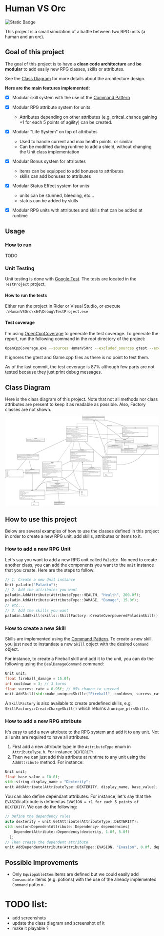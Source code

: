 # Human VS Orc


![Static Badge](https://img.shields.io/badge/coverage-87%25-green?color=%23c0f060)

This project is a small simulation of a battle between two RPG units (a human and an orc).



## Goal of this project
The goal of this project is to have a **clean code architecture** and **be modular** to add easily new RPG classes, skills or attributes.

See the [Class Diagram](#class-diagram) for more details about the architecture design.

**Here are the main features implemented:**
- [x] Modular skill system with the use of the [Command Pattern](https://refactoring.guru/design-patterns/command)
- [x] Modular RPG attribute system for units
  - Attributes depending on other attributes (e.g. critcal_chance gaining +1 for each 5 points of agility) can be created.
- [x] Modular "Life System" on top of attributes
  - Used to handle current and max health points, or similar
  - Can be modified during runtime to add a shield, without changing the Unit class implementation
- [x] Modular Bonus system for attributes
  - items can be equipped to add bonuses to attributes
  - skills can add bonuses to attributes
- [x] Modular Status Effect system for units
  - units can be stunned, bleeding, etc...
  - status can be added by skills
- [x] Modular RPG units with attributes and skills that can be added at runtime


## Usage

### How to run

TODO

### Unit Testing

Unit testing is done with [Google Test](https://github.com/google/googletest). The tests are located in the `TestProject` project.

#### How to run the tests
Either run the project in Rider or Visual Studio, or execute ``.\HumanVSOrc\x64\Debug\TestProject.exe``

#### Test coverage

I'm using [OpenCppCoverage](https://github.com/OpenCppCoverage/OpenCppCoverage) to generate the test coverage. To generate the report, run the following command in the root directory of the project:

```bash
OpenCppCoverage.exe --sources HumanVSOrc --excluded_sources gtest --excluded_sources Game -- .\HumanVSOrc\x64\Debug\TestProject.exe
```

It ignores the gtest and Game.cpp files as there is no point to test them.

As of the last commit, the test coverage is 87% although few parts are not tested because they just print debug messages.


## Class Diagram

Here is the class diagram of this project. Note that not all methods nor class attributes are present to keep it as readable as possible. Also, Factory classes are not shown.


![Class Diagram](media/class_diagram-v4.png)



## How to use this project

Below are several examples of how to use the classes defined in this project in order to create a new RPG unit, add skills, attributes or items to it.

### How to add a new RPG Unit

Let's say you want to add a new RPG unit called ``Paladin``. No need to create another class, you can add the components you want to the ``Unit`` instance that you create. Here are the steps to follow:

```c++
// 1. Create a new Unit instance
Unit paladin("Paladin");
// 2. Add the attributes you want
paladin.AddAttribute(AttributeType::HEALTH, "Health", 200.0f);
paladin.AddAttribute(AttributeType::DAMAGE, "Damage", 15.0f);
// etc...
// 3. Add the skills you want
paladin.AddSkill(skills::SkillFactory::CreateOverpoweredPaladinSkill()); // See skill creation section for more details
``` 

### How to create a new Skill

Skills are implemented using the [Command Pattern](https://refactoring.guru/design-patterns/command). To create a new skill, you just need to instantiate a new ``Skill`` object with the desired ``Command`` object.

For instance, to create a Fireball skill and add it to the unit, you can do the following using the ``DealDamageCommand`` command:

```c++
Unit unit;
float fireball_damage = 15.0f;
int cooldown = 3; // 3 turns
float success_rate = 0.95f; // 95% chance to succeed
unit.AddSkill(std::make_unique<Skill>("Fireball", cooldown, success_rate, std::make_unique<DealDamageCommand>(fireball_damage)));
```

A ``SkillFactory`` is also available to create predefined skills, e.g. ``SkillFactory::CreateChargeSkill()`` which returns a ``unique_ptr<Skill>``.



### How to add a new RPG attribute

It's easy to add a new attribute to the RPG system and add it to any unit. Not all units are required to have all attributes.

1. First add a new attribute type in the ``AttributeType`` enum in ``AttributeType.h``. For instance ``DEXTERITY``.
2. Then we can just add this attribute at runtime to any unit using the ``AddAttribute`` method. For instance:
```c++
Unit unit;
float base_value = 10.0f;
std::string display_name = "Dexterity";
unit.AddAttribute(AttributeType::DEXTERITY, display_name, base_value);
```


You can also define dependant attributes. For instance, let's say that the ``EVASION`` attribute is defined as ``EVASION = +1 for each 5 points of DEXTERITY``. We can do the following:

```c++
// Define the dependency rules
auto dexterity = unit.GetAttribute(AttributeType::DEXTERITY);
std::vector<DependentAttribute::Dependency> dependencies{
    DependentAttribute::Dependency(dexterity, 1.0f, 5.0f)
  };
// Then create the dependent attribute
unit.AddDependentAttribute(AttributeType::EVASION, "Evasion", 0.0f, dependencies);

```


## Possible Improvements

- Only ``EquippableItem`` items are defined but we could easily add ``Consumable`` items (e.g. potions) with the use of the already implemented ``Command`` pattern.


# TODO list:
- add screenshots
- update the class diagram and screenshot of it
- make it playable ?